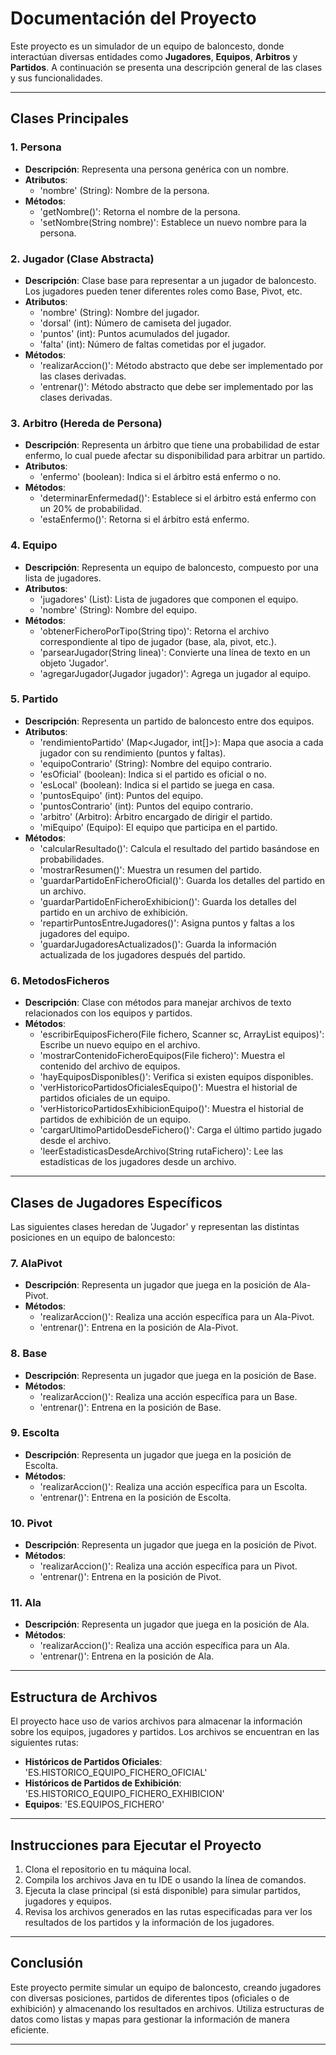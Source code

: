 
# **Documentación del Proyecto**

Este proyecto es un simulador de un equipo de baloncesto, donde interactúan diversas entidades como **Jugadores**, **Equipos**, **Arbitros** y **Partidos**. A continuación se presenta una descripción general de las clases y sus funcionalidades. 

---

## **Clases Principales**

### **1. Persona**
- **Descripción**: Representa una persona genérica con un nombre.
- **Atributos**:
  - 'nombre' (String): Nombre de la persona.
- **Métodos**:
  - 'getNombre()': Retorna el nombre de la persona.
  - 'setNombre(String nombre)': Establece un nuevo nombre para la persona.

### **2. Jugador (Clase Abstracta)**
- **Descripción**: Clase base para representar a un jugador de baloncesto. Los jugadores pueden tener diferentes roles como Base, Pivot, etc.
- **Atributos**:
  - 'nombre' (String): Nombre del jugador.
  - 'dorsal' (int): Número de camiseta del jugador.
  - 'puntos' (int): Puntos acumulados del jugador.
  - 'falta' (int): Número de faltas cometidas por el jugador.
- **Métodos**:
  - 'realizarAccion()': Método abstracto que debe ser implementado por las clases derivadas.
  - 'entrenar()': Método abstracto que debe ser implementado por las clases derivadas.

### **3. Arbitro (Hereda de Persona)**
- **Descripción**: Representa un árbitro que tiene una probabilidad de estar enfermo, lo cual puede afectar su disponibilidad para arbitrar un partido.
- **Atributos**:
  - 'enfermo' (boolean): Indica si el árbitro está enfermo o no.
- **Métodos**:
  - 'determinarEnfermedad()': Establece si el árbitro está enfermo con un 20% de probabilidad.
  - 'estaEnfermo()': Retorna si el árbitro está enfermo.

### **4. Equipo**
- **Descripción**: Representa un equipo de baloncesto, compuesto por una lista de jugadores.
- **Atributos**:
  - 'jugadores' (List<Jugador>): Lista de jugadores que componen el equipo.
  - 'nombre' (String): Nombre del equipo.
- **Métodos**:
  - 'obtenerFicheroPorTipo(String tipo)': Retorna el archivo correspondiente al tipo de jugador (base, ala, pivot, etc.).
  - 'parsearJugador(String linea)': Convierte una línea de texto en un objeto 'Jugador'.
  - 'agregarJugador(Jugador jugador)': Agrega un jugador al equipo.

### **5. Partido**
- **Descripción**: Representa un partido de baloncesto entre dos equipos.
- **Atributos**:
  - 'rendimientoPartido' (Map<Jugador, int[]>): Mapa que asocia a cada jugador con su rendimiento (puntos y faltas).
  - 'equipoContrario' (String): Nombre del equipo contrario.
  - 'esOficial' (boolean): Indica si el partido es oficial o no.
  - 'esLocal' (boolean): Indica si el partido se juega en casa.
  - 'puntosEquipo' (int): Puntos del equipo.
  - 'puntosContrario' (int): Puntos del equipo contrario.
  - 'arbitro' (Arbitro): Árbitro encargado de dirigir el partido.
  - 'miEquipo' (Equipo): El equipo que participa en el partido.
- **Métodos**:
  - 'calcularResultado()': Calcula el resultado del partido basándose en probabilidades.
  - 'mostrarResumen()': Muestra un resumen del partido.
  - 'guardarPartidoEnFicheroOficial()': Guarda los detalles del partido en un archivo.
  - 'guardarPartidoEnFicheroExhibicion()': Guarda los detalles del partido en un archivo de exhibición.
  - 'repartirPuntosEntreJugadores()': Asigna puntos y faltas a los jugadores del equipo.
  - 'guardarJugadoresActualizados()': Guarda la información actualizada de los jugadores después del partido.

### **6. MetodosFicheros**
- **Descripción**: Clase con métodos para manejar archivos de texto relacionados con los equipos y partidos.
- **Métodos**:
  - 'escribirEquiposFichero(File fichero, Scanner sc, ArrayList<Equipo> equipos)': Escribe un nuevo equipo en el archivo.
  - 'mostrarContenidoFicheroEquipos(File fichero)': Muestra el contenido del archivo de equipos.
  - 'hayEquiposDisponibles()': Verifica si existen equipos disponibles.
  - 'verHistoricoPartidosOficialesEquipo()': Muestra el historial de partidos oficiales de un equipo.
  - 'verHistoricoPartidosExhibicionEquipo()': Muestra el historial de partidos de exhibición de un equipo.
  - 'cargarUltimoPartidoDesdeFichero()': Carga el último partido jugado desde el archivo.
  - 'leerEstadisticasDesdeArchivo(String rutaFichero)': Lee las estadísticas de los jugadores desde un archivo.

---

## **Clases de Jugadores Específicos**

Las siguientes clases heredan de 'Jugador' y representan las distintas posiciones en un equipo de baloncesto:

### **7. AlaPivot**
- **Descripción**: Representa un jugador que juega en la posición de Ala-Pivot.
- **Métodos**:
  - 'realizarAccion()': Realiza una acción específica para un Ala-Pivot.
  - 'entrenar()': Entrena en la posición de Ala-Pivot.

### **8. Base**
- **Descripción**: Representa un jugador que juega en la posición de Base.
- **Métodos**:
  - 'realizarAccion()': Realiza una acción específica para un Base.
  - 'entrenar()': Entrena en la posición de Base.

### **9. Escolta**
- **Descripción**: Representa un jugador que juega en la posición de Escolta.
- **Métodos**:
  - 'realizarAccion()': Realiza una acción específica para un Escolta.
  - 'entrenar()': Entrena en la posición de Escolta.

### **10. Pivot**
- **Descripción**: Representa un jugador que juega en la posición de Pivot.
- **Métodos**:
  - 'realizarAccion()': Realiza una acción específica para un Pivot.
  - 'entrenar()': Entrena en la posición de Pivot.

### **11. Ala**
- **Descripción**: Representa un jugador que juega en la posición de Ala.
- **Métodos**:
  - 'realizarAccion()': Realiza una acción específica para un Ala.
  - 'entrenar()': Entrena en la posición de Ala.

---

## **Estructura de Archivos**
El proyecto hace uso de varios archivos para almacenar la información sobre los equipos, jugadores y partidos. Los archivos se encuentran en las siguientes rutas:
- **Históricos de Partidos Oficiales**: 'ES.HISTORICO_EQUIPO_FICHERO_OFICIAL'
- **Históricos de Partidos de Exhibición**: 'ES.HISTORICO_EQUIPO_FICHERO_EXHIBICION'
- **Equipos**: 'ES.EQUIPOS_FICHERO'

---

## **Instrucciones para Ejecutar el Proyecto**

1. Clona el repositorio en tu máquina local.
2. Compila los archivos Java en tu IDE o usando la línea de comandos.
3. Ejecuta la clase principal (si está disponible) para simular partidos, jugadores y equipos.
4. Revisa los archivos generados en las rutas especificadas para ver los resultados de los partidos y la información de los jugadores.

---

## **Conclusión**

Este proyecto permite simular un equipo de baloncesto, creando jugadores con diversas posiciones, partidos de diferentes tipos (oficiales o de exhibición) y almacenando los resultados en archivos. Utiliza estructuras de datos como listas y mapas para gestionar la información de manera eficiente.

---
